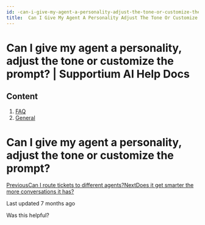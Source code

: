 ```yaml
---
id: -can-i-give-my-agent-a-personality-adjust-the-tone-or-customize-the-prompt
title:  Can I Give My Agent A Personality Adjust The Tone Or Customize The Prompt
---
```



# Can I give my agent a personality, adjust the tone or customize the prompt? | Supportium AI Help Docs

## Content

  1. [FAQ](/faq)
  2. [General](/faq/general)

# Can I give my agent a personality, adjust the tone or customize the prompt?

[PreviousCan I route tickets to different agents?](/faq/general/can-i-route-tickets-to-different-agents)[NextDoes it get smarter the more conversations it has?](/faq/general/does-it-get-smarter-the-more-conversations-it-has)

Last updated 7 months ago

Was this helpful?
